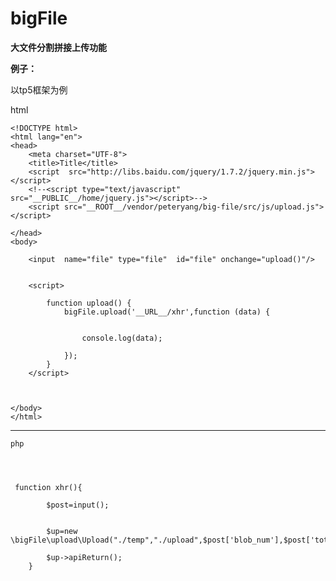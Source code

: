 # bigFile
**大文件分割拼接上传功能**

**例子：**

以tp5框架为例

html
    
    <!DOCTYPE html>
    <html lang="en">
    <head>
        <meta charset="UTF-8">
        <title>Title</title>
        <script  src="http://libs.baidu.com/jquery/1.7.2/jquery.min.js"></script>
        <!--<script type="text/javascript" src="__PUBLIC__/home/jquery.js"></script>-->
        <script src="__ROOT__/vendor/peteryang/big-file/src/js/upload.js"></script>
    
    </head>
    <body>

        <input  name="file" type="file"  id="file" onchange="upload()"/>
    
    
        <script>
    
            function upload() {
                bigFile.upload('__URL__/xhr',function (data) {
    
    
                    console.log(data);
    
                });
            }
        </script>
    
    
    
    </body>
    </html>
    
    


----------


    php
    
    
   

     function xhr(){
    
            $post=input();
    
    
            $up=new \bigFile\upload\Upload("./temp","./upload",$post['blob_num'],$post['total_blob_num'],$post['file_name'],12);
    
            $up->apiReturn();
        }
    
